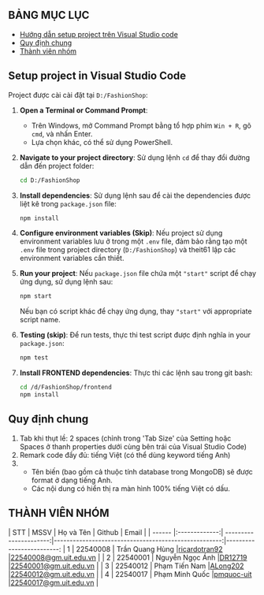 ## BẢNG MỤC LỤC

* [Hướng dẫn setup project trên Visual Studio code](#SetupProjectinVisualStudioCode)
* [Quy định chung](#quydinhchung)
* [Thành viên nhóm](#thanhvien)
<!-- * [ ](#giangvien) -->
<!-- * [ Đồ án môn học](#doan) -->

## Setup project in Visual Studio Code

<a name="SetupProjectinVisualStudioCode"></a>
Project được cài cài đặt tại `D:/FashionShop`:

1. **Open a Terminal or Command Prompt**:
   * Trên Windows, mở Command Prompt bằng tổ hợp phím `Win + R`, gõ `cmd`, và nhấn Enter.
   * Lựa chọn khác, có thể sử dụng PowerShell.

2. **Navigate to your project directory**:
   Sử dụng lệnh `cd` để thay đổi đường dẫn đến project folder:

   ```bash
   cd D:/FashionShop
   ```

3. **Install dependencies**:
   Sử dụng lệnh sau để cài the dependencies được liệt kê trong `package.json` file:

   ```bash
   npm install
   ```

4. **Configure environment variables (Skip)**:
   Nếu project sử dụng environment variables lưu ở trong một `.env` file, đảm bảo rằng tạo một `.env` file trong project directory (`D:/FashionShop`)  và theit61 lập các environment variables cần thiết.

5. **Run your project**:
   Nếu `package.json` file chứa một `"start"` script để chạy ứng dụng, sử dụng lệnh sau:

   ```bash
   npm start
   ```

   Nếu bạn có script khác để chạy ứng dụng, thay `"start"` với appropriate script name.

6. **Testing (skip)**:
   Để run tests, thực thi test script được định nghĩa in your `package.json`:

   ```bash
   npm test
   ```

7. **Install FRONTEND dependencies**:
   Thực thi các lệnh sau trong git bash:

   ```bash
   cd /d/FashionShop/frontend
   npm install
   ```

## Quy định chung

<a name="quydinhchung"></a>

1. Tab khi thụt lề: 2 spaces (chỉnh trong 'Tab Size' của Setting hoặc Spaces ở thanh properties dưới cùng bên trái của Visual Studio Code)
2. Remark code đầy đủ: tiếng Việt (có thể dùng keyword tiếng Anh)
3. * Tên biến (bao gồm cả thuộc tính database trong MongoDB) sẽ được format ở dạng tiếng Anh.
   * Các nội dung có hiển thị ra màn hình 100% tiếng Việt có dấu.

## THÀNH VIÊN NHÓM

<a name="thanhvien"></a>
| STT    | MSSV          | Họ và Tên              | Github                                               | Email                   |
| ------ |:-------------:| ----------------------:|-----------------------------------------------------:|-------------------------:
| 1      | 22540008      | Trần Quang Hùng        |[ricardotran92](https://github.com/ricardotran92)     |<22540008@gm.uit.edu.vn>   |
| 2      | 22540001      | Nguyễn Ngọc Ánh        |[DR12719](https://github.com/DR12719)                 |<22540001@gm.uit.edu.vn>   |
| 3      | 22540012      | Phạm Tiến Nam          |[ALong202](https://github.com/ALong202)               |<22540012@gm.uit.edu.vn>   |
| 4      | 22540017      | Phạm Minh Quốc         |[pmquoc-uit](https://github.com/pmquoc-uit)           |<22540017@gm.uit.edu.vn>   |
